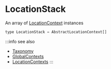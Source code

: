 # LocationStack

An array of [LocationContext](/taxonomy/reference/location-contexts/overview.md) instances

```jsx
type LocationStack = AbstractLocationContext[]
```

:::info see also
- [Taxonomy](//taxonomy/introduction.md)
- [GlobalContexts](/taxonomy/reference/global-contexts/overview.md)
- [LocationContexts](/taxonomy/reference/global-contexts/overview.md)
:::
